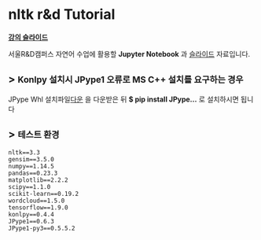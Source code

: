 # nltk r&amp;d Tutorial

**[강의 슬라이드](https://www.slideshare.net/YBkim2/rd-112719206)**

서울R&amp;D캠퍼스 자연어 수업에 활용할 **Jupyter Notebook** 과 [슬라이드](https://www.slideshare.net/YBkim2/rd-112719206) 자료입니다. 


## > <small>Konlpy 설치시 **JPype1 오류**로 **MS C++ 설치**를 요구하는 경우</small>

JPype Whl 설치파일[다운](https://www.lfd.uci.edu/~gohlke/pythonlibs/#jpype) 을 다운받은 뒤 **$ pip install JPype...** 로 설치하시면 됩니다</small>

## > <small>테스트 환경</small>

    nltk==3.3
    gensim==3.5.0
    numpy==1.14.5 
    pandas==0.23.3
    matplotlib==2.2.2
    scipy==1.1.0
    scikit-learn==0.19.2
    wordcloud==1.5.0
    tensorflow==1.9.0
    konlpy==0.4.4
    JPype1==0.6.3
    JPype1-py3==0.5.5.2
